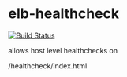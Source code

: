 # elb-healthcheck

[![Build Status](https://drone.infra.tstllc.net/api/badges/Travel-Syndication-Technology/elb-healthcheck/status.svg)](https://drone.infra.tstllc.net/Travel-Syndication-Technology/elb-healthcheck)

allows host level healthchecks on

/healthcheck/index.html
